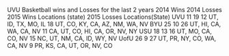 

UVU Basketball wins and Losses for the last 2 years
           2014 Wins 2014 Losses  2015 Wins	 Locations (state)        2015 Losses        Locations(State)
UVU            11 	     19	     12     UT, ID, TX, MO, IL           18	     UT, CO, KY, CA, AZ, NM, WA, NV	
BYU	    25	     10	     26	 UT, HI, CA, WA, CA, NV       11	     CA, UT, CO, HI, CA, OR, NV, NY
USU	    18	     13	     16	 UT, MO, CA, CO, NV	        15	     NC, UT, NM, CA, ID, WY, NV
UofU	    26	      9  	     27     UT, PR, NY, CO, WA, CA, NV    9	     PR, KS, CA, UT, OR, NV, CO
